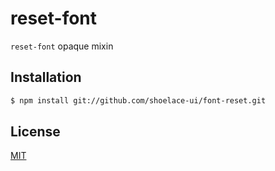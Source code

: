 # reset-font
```reset-font``` opaque mixin

## Installation
```sh
$ npm install git://github.com/shoelace-ui/font-reset.git
```

## License

[MIT](./LICENSE)
